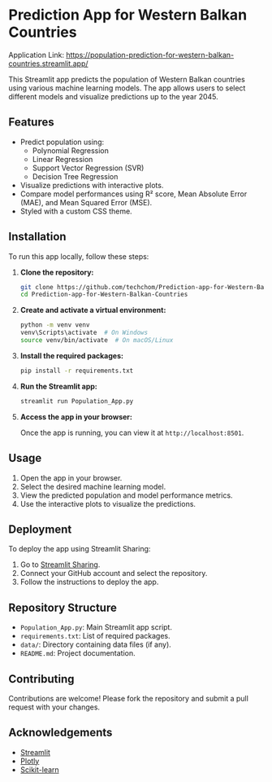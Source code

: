 # Prediction App for Western Balkan Countries

Application Link:
https://population-prediction-for-western-balkan-countries.streamlit.app/

This Streamlit app predicts the population of Western Balkan countries using various machine learning models. The app allows users to select different models and visualize predictions up to the year 2045.

## Features

- Predict population using:
  - Polynomial Regression
  - Linear Regression
  - Support Vector Regression (SVR)
  - Decision Tree Regression
- Visualize predictions with interactive plots.
- Compare model performances using R² score, Mean Absolute Error (MAE), and Mean Squared Error (MSE).
- Styled with a custom CSS theme.

## Installation

To run this app locally, follow these steps:

1. **Clone the repository:**

    ```bash
    git clone https://github.com/techchom/Prediction-app-for-Western-Balkan-Countries.git
    cd Prediction-app-for-Western-Balkan-Countries
    ```

2. **Create and activate a virtual environment:**

    ```bash
    python -m venv venv
    venv\Scripts\activate  # On Windows
    source venv/bin/activate  # On macOS/Linux
    ```

3. **Install the required packages:**

    ```bash
    pip install -r requirements.txt
    ```

4. **Run the Streamlit app:**

    ```bash
    streamlit run Population_App.py
    ```

5. **Access the app in your browser:**

    Once the app is running, you can view it at `http://localhost:8501`.

## Usage

1. Open the app in your browser.
2. Select the desired machine learning model.
3. View the predicted population and model performance metrics.
4. Use the interactive plots to visualize the predictions.

## Deployment

To deploy the app using Streamlit Sharing:

1. Go to [Streamlit Sharing](https://population-prediction-for-western-balkan-countries.streamlit.app/).
2. Connect your GitHub account and select the repository.
3. Follow the instructions to deploy the app.

## Repository Structure

- `Population_App.py`: Main Streamlit app script.
- `requirements.txt`: List of required packages.
- `data/`: Directory containing data files (if any).
- `README.md`: Project documentation.

## Contributing

Contributions are welcome! Please fork the repository and submit a pull request with your changes.

## Acknowledgements

- [Streamlit](https://streamlit.io/)
- [Plotly](https://plotly.com/)
- [Scikit-learn](https://scikit-learn.org/)


